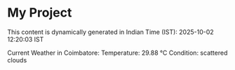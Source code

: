 # My Project

This content is dynamically generated in Indian Time (IST): 2025-10-02 12:20:03 IST


Current Weather in Coimbatore:
Temperature: 29.88 °C
Condition: scattered clouds

